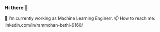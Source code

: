 ### Hi there 👋
 🔭 I’m currently working as Machine Learning Enginerr.
 📫 How to reach me: linkedin.com/in/rammohan-bethi-9160/
<!--
**rammohanbethi/rammohanbethi** is a ✨ _special_ ✨ repository because its `README.md` (this file) appears on your GitHub profile.

Here are some ideas to get you started:

- 🔭 I’m currently working as Machine Learning Enginerr.
- 📫 How to reach me: linkedin.com/in/rammohan-bethi-9160/

